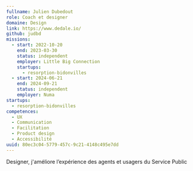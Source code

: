 ```yaml
---
fullname: Julien Dubedout
role: Coach et designer
domaine: Design
link: https://www.dedale.io/
github: judbd
missions:
  - start: 2022-10-20
    end: 2023-03-30
    status: independent
    employer: Little Big Connection
    startups:
      - resorption-bidonvilles
  - start: 2024-06-21
    end: 2024-09-21
    status: independent
    employer: Numa
startups:
  - resorption-bidonvilles
competences:
  - UX
  - Communication
  - Facilitation
  - Product design
  - Accessibilité
uuid: 80ec3c04-5779-457c-9c21-4148c495e7dd
---
```

Designer, j'améliore l’expérience des agents et usagers du Service Public

